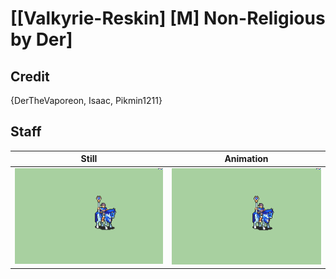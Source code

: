 # [\[Valkyrie-Reskin\] \[M\] Non-Religious by Der]

## Credit

{DerTheVaporeon, Isaac, Pikmin1211}

## Staff

| Still | Animation |
| :---: | :-------: |
| ![Staff still](./Staff_000.png) | ![Staff animation](./Staff.gif) |

